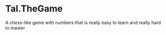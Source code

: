 Tal.TheGame
===========

A chess-like game with numbers that is really easy to learn and really hard to master